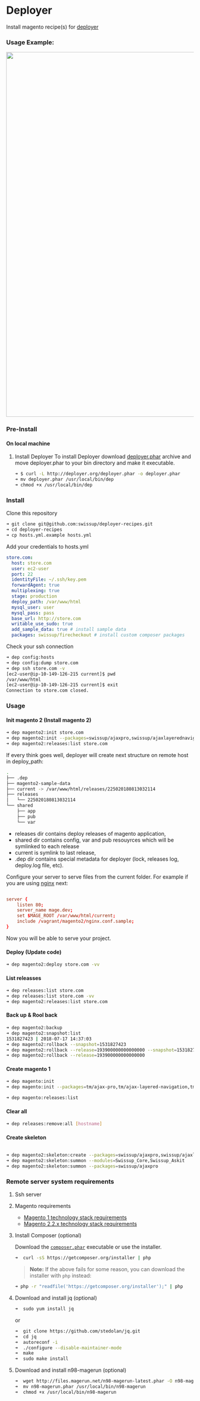 # Deployer
Install magento recipe(s) for [deployer](http://deployer.org/)

### Usage Example:

<p align="center">
  <img width="980" src="https://rawgit.com/swissup/deployer/master/example.svg">
</p>

### Pre-Install

#### On local machine
1. Install Deployer
    To install Deployer download [deployer.phar](http://deployer.org/deployer.phar) archive and move deployer.phar to your bin
    directory and make it executable.

    ```sh
    ➜ $ curl -L http://deployer.org/deployer.phar -o deployer.phar
    ➜ mv deployer.phar /usr/local/bin/dep
    ➜ chmod +x /usr/local/bin/dep
    ```
### Install

Clone this repository

```bash
➜ git clone git@github.com:swissup/deployer-recipes.git
➜ cd deployer-recipes
➜ cp hosts.yml.example hosts.yml
```
Add your credentials to hosts.yml

```yml
store.com:
  host: store.com
  user: ec2-user
  port: 22
  identityFile: ~/.ssh/key.pem
  forwardAgent: true
  multiplexing: true
  stage: production
  deploy_path: /var/www/html
  mysql_user: user
  mysql_pass: pass
  base_url: http://store.com
  writable_use_sudo: true
  add_sample_data: true # install sample data
  packages: swissup/firecheckout # install custom composer packages
```

Check your ssh connection

```bash
➜ dep config:hosts
➜ dep config:dump store.com
➜ dep ssh store.com -v
[ec2-user@ip-10-149-126-215 current]$ pwd
/var/www/html
[ec2-user@ip-10-149-126-215 current]$ exit
Connection to store.com closed.
```

### Usage

#### Init magento 2 (Install magento 2)

~~~bash
➜ dep magento2:init store.com
➜ dep magento2:init --packages=swissup/ajaxpro,swissup/ajaxlayerednavigation,swissup/firecheckout -v store.com
➜ dep magento2:releases:list store.com
~~~

If every think goes well, deployer will create next structure on remote host in deploy_path:

```bash
.
├── .dep
├── magento2-sample-data
├── current -> /var/www/html/releases/225020180813032114
├── releases
│   └── 225020180813032114
└── shared
    ├── app
    ├── pub
    └── var
```

 - releases dir contains deploy releases of magento application,
 - shared dir contains config, var and pub resouyrces which will be symlinked to each release
 - current is symlink to last release,
 - .dep dir contains special metadata for deployer (lock, releases log, deploy.log file, etc).

Configure your server to serve files from the current folder. For example if you are using [nginx](https://github.com/magento/magento2/blob/2.2-develop/nginx.conf.sample#L11) next:

~~~conf

server {
    listen 80;
    server_name mage.dev;
    set $MAGE_ROOT /var/www/html/current;
    include /vagrant/magento2/nginx.conf.sample;
}

~~~

Now you will be able to serve your project.

#### Deploy (Update code)

~~~bash
➜ dep magento2:deploy store.com -vv
~~~

#### List releasses

~~~bash
➜ dep releases:list store.com
➜ dep releases:list store.com -vv
➜ dep magento2:releases:list store.com
~~~

#### Back up & Rool back

~~~bash
➜ dep magento2:backup
➜ dep magento2:snapshot:list
1531827423 | 2018-07-17 14:37:03
➜ dep magento2:rollback --snapshot=1531827423
➜ dep magento2:rollback --release=193900000000000000 --snapshot=1531827423
➜ dep magento2:rollback --release=193900000000000000
~~~

#### Create magento 1
~~~bash
➜ dep magento:init
➜ dep magento:init --packages=tm/ajax-pro,tm/ajax-layered-navigation,tm/ajax-search,tm/ask-it,tm/easy-banner,tm/helpdesk,tm/navigation-pro,tm/cache,tm/highlight,tm/pro-labels,tm/review-reminder,tm/sold-together

➜ dep magento:releases:list
~~~

#### Clear all

~~~bash
➜ dep releases:remove:all [hostname]
~~~

#### Create skeleton

~~~bash

➜ dep magento2:skeleton:create --packages=swissup/ajaxpro,swissup/ajaxlayerednavigation,swissup/firecheckout,swissup/askit,swissup/testimonials,swissup/sold-together,swissup/rich-snippets,swissup/reviewreminder,swissup/pro-labels,swissup/highlight,swissup/fblike,swissup/easytabs,swissup/easy-slide,swissup/easyflags,swissup/easycatalogimg,swissup/easybanner,swissup/attributepages,swissup/ajaxsearch,swissup/address-field-manager -v
➜ dep magento2:skeleton:summon --modules=Swissup_Core,Swissup_Askit
➜ dep magento2:skeleton:summon --packages=swissup/ajaxpro
~~~

### Remote server system requirements

1. Ssh server

2. Magento requirements
   - [Magento 1 technology stack requirements](https://docs.magento.com/m1/ce/user_guide/magento/system-requirements.html)
   - [Magento 2.2.x technology stack requirements](https://devdocs.magento.com/guides/v2.2/install-gde/system-requirements-tech.html)

3. Install Composer (optional)

   Download the [`composer.phar`](https://getcomposer.org/composer.phar) executable or use the installer.

    ```sh
    ➜  curl -sS https://getcomposer.org/installer | php
    ```

    > **Note:** If the above fails for some reason, you can download the installer
    > with `php` instead:

    ```sh
    ➜ php -r "readfile('https://getcomposer.org/installer');" | php
    ```

4. Download and install jq (optional)

    ```sh
    ➜  sudo yum install jq
    ```
    or
    ```sh
    ➜  git clone https://github.com/stedolan/jq.git
    ➜  cd jq
    ➜  autoreconf -i
    ➜  ./configure --disable-maintainer-mode
    ➜  make
    ➜  sudo make install
    ```
5. Download and install n98-magerun (optional)

    ```sh
    ➜  wget http://files.magerun.net/n98-magerun-latest.phar -O n98-magerun.phar
    ➜  mv n98-magerun.phar /usr/local/bin/n98-magerun
    ➜  chmod +x /usr/local/bin/n98-magerun
    ```
